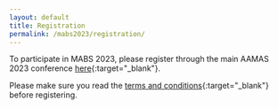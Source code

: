 ```yaml
---
layout: default
title: Registration
permalink: /mabs2023/registration/
---
```


To participate in MABS 2023, please register through the main AAMAS 2023 conference [here](https://aamas2023.soton.ac.uk/registration/registration-instructions/){:target="_blank"}.

Please make sure you read the [terms and conditions](https://aamas2023.soton.ac.uk/registration/registration-instructions/#terms){:target="_blank"} before registering.
